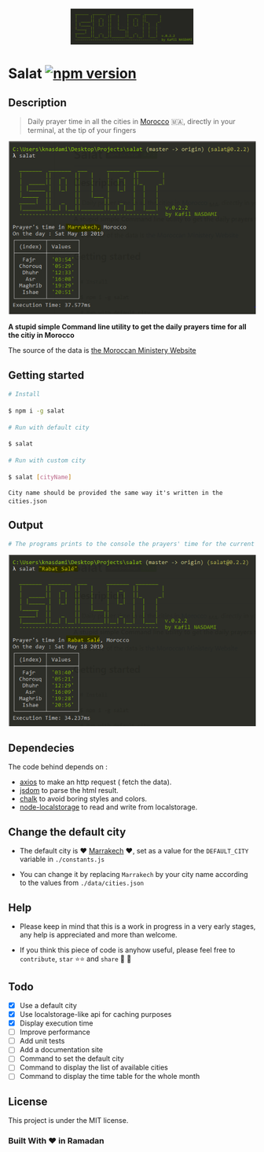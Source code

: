 <p align="center">
  <img width="250" src="images/logo.png"> 
</p>

# Salat [![npm version](https://badge.fury.io/js/salat.svg)](https://badge.fury.io/js/salat)

## Description

> Daily prayer time in all the cities in [Morocco](https://www.google.com/search?q=morocco) :morocco:, directly in your terminal, at the tip of your fingers

<p align="center">
  <img  src="images/screenShot1.png"> 
</p>

**A stupid simple Command line utility to get the daily prayers time for all the citiy in Morocco**

The source of the data is [the Moroccan Ministery Website](http://www.habous.gov.ma)

## Getting started

```bash
# Install

$ npm i -g salat

# Run with default city

$ salat

# Run with custom city

$ salat [cityName]
```

`City name should be provided the same way it's written in the cities.json`

## Output

```bash
# The programs prints to the console the prayers' time for the current day in the default city as shown bellow:
```

<p align="center">
  <img  src="images/screenShot2.png"> 
</p>

## Dependecies

The code behind depends on :

- [axios](https://github.com/axios/axios) to make an http request ( fetch the data).
- [jsdom](https://github.com/jsdom/jsdom) to parse the html result.
- [chalk](https://github.com/chalk/chalk) to avoid boring styles and colors.
- [node-localstorage](https://github.com/lmaccherone/node-localstorage) to read and write from localstorage.

## Change the default city

- The default city is :heart: [Marrakech](https://www.google.com/search?q=marrakech) :heart:, set as a value for the `DEFAULT_CITY` variable in `./constants.js`

- You can change it by replacing `Marrakech` by your city name according to the values from `./data/cities.json`

## Help

- Please keep in mind that this is a work in progress in a very early stages, any help is appreciated and more than welcome.

- If you think this piece of code is anyhow useful, please feel free to `contribute`, `star` :star::star: and `share` 🙏 🙏

## Todo

- [x] Use a default city
- [x] Use localstorage-like api for caching purposes
- [x] Display execution time
- [ ] Improve performance
- [ ] Add unit tests
- [ ] Add a documentation site
- [ ] Command to set the default city
- [ ] Command to display the list of available cities
- [ ] Command to display the time table for the whole month

## License

This project is under the MIT license.

### Built With :heart: in Ramadan
